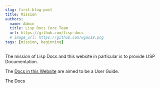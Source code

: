 ```yaml
---
slug: first-blog-post
title: Mission
authors:
  name: Admin
  title: Lisp Docs Core Team
  url: https://github.com/lisp-docs
  # image_url: https://github.com/wgao19.png
tags: [mission, beginning]
---
```


The mission of Lisp Docs and this website in particular is to provide LISP Documentation.

The [Docs in this Website](/docs/intro.md) are aimed to be a User Guide.

The Docs 
